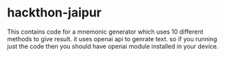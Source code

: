 # hackthon-jaipur
This contains code for a mnemonic generator which uses 10 different methods to give result. 
it uses openai api to genrate text.
so if you running just the code then you should have openai module installed in your device.
